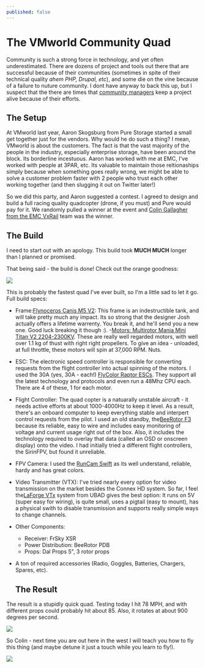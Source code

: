 ```yaml
---
published: false
---
```

# The VMworld Community Quad

Community is such a strong force in technology, and yet often underestimated.  There are dozens of project and tools out there that are successful because of their communities (sometimes in spite of their technical quality *ahem PHP, Drupal, etc*), and some die on the vine because of a failure to nuture community.  I dont have anyway to back this up, but I suspect that the there are times that [community managers](http://jonasrosland.com/) keep a project alive because of their efforts.

## The Setup

At VMworld last year, Aaron Skogsburg from Pure Storage started a small get together just for the vendors.  Why would he do such a thing?  I mean, VMworld is about the customers.  The fact is that the vast majority of the people in the industry, especially enterprise storage, have been around the block.  Its borderline incestuous.  Aaron has worked with me at EMC, I've worked with people at 3PAR, etc.  Its valuable to maintain those reltionaships simply because when something goes really wrong, we might be able to solve a customer problem faster with 2 people who trust each other working together (and then slugging it out on Twitter later!)

So we did this party, and Aaron suggested a contest.  I agreed to design and build a full racing quality quadcopter (drone, if you must) and Pure would pay for it.  We randomly pulled a winner at the event and [Colin Gallagher from the EMC VxRail](https://twitter.com/WorldC3?ref_src=twsrc%5Egoogle%7Ctwcamp%5Eserp%7Ctwgr%5Eauthor) team was the winner.

## The Build

I need to start out with an apology.  This build took **MUCH MUCH** longer than I planned or promised.  

That being said - the build is done!  Check out the orange goodness:

![]({{site.baseurl}}/_posts/IMG_0552.jpg)

This is probably the fastest quad I've ever built, so I'm a little sad to let it go.  Full build specs:

- Frame:[Flynoceros Canis M5 V2](https://theflynoshop.com/product/canis-m5-v2/): This frame is an indestructible tank, and will take pretty much any impact.  Its so strong that the designer Josh actually offers a lifetime warrenty.  You break it, and he'll send you a new one.  Good luck breaking it though :).
-[Motors: Multirotor Mania Mini Titan V2 2204-2300KV](http://www.multirotormania.com/22xx-size/1329-mrm-mini-titan-v2-2204-2300-brushless-motor.html).  These are really well regarded motors, with well over 1.1 kg of thust with right right propellers.  To give an idea - unloaded, at full throttle, these motors will spin at 37,000 RPM.  Nuts.
- ESC: The electronic speed controller is responsible for converting requests from the flight controller into actual spinning of the motors.  I used the 30A (yes, 30A - each!) [FlyColor Raptor ESCs](https://hobbyking.com/en_us/flycolor-raptor-mini-30a-f330-powered-blheli-multi-rotor-esc-2-4s-opto.html).  They support all the latest technology and protocols and even run a 48Mhz CPU each.  There are 4 of these, 1 for each motor.   
- Flight Controller: The quad copter is a natuarally unstable aircraft - it needs active efforts at about 1000-4000Hz to keep it level.  As a result, there's an onboard computer to keep everything stable and interpert control requests from the pilot.  I used an old standby, the[BeeRotor F3](http://rctimer.com/product-1527.html) because its reliable, easy to wire and includes easy monitoring of voltage and current usage right out of the box.   Also, it includes the technology required to overlay that data (called an OSD or onscreen display) onto the video.  I had initially tried a different flight controllers, the SirinFPV, but found it unreliable.
- FPV Camera: I used the [RunCam Swift](http://shop.runcam.com/runcam-swift/) as its well understand, reliable, hardy and has great colors.
- Video Transmitter (VTX): I've tried nearly every option for video transmission on the market besides the Connex HD system.  So far, I feel the[LaForge VTx](http://ubuyadrone.com/laforge-5-8ghz-25-200-400mw-switchable-video-transmitter/) system from UBAD gives the best option: It runs on 5V (super easy for wiring), is quite small, uses a pigtail (easy to mount), has a physical swith to disable transmission and supports really simple ways to change channels. 
- Other Components:
  - Receiver: FrSky XSR
  - Power Distribution: BeeRotor PDB
  - Props: Dal Props 5", 3 rotor props
- A ton of required accessories (Radio, Goggles, Batteries, Chargers, Spares, etc).
  
  ## The Result
 
 The result is a stupidly quick quad.  Testing today I hit 78 MPH, and with different props could probably hit about 85.  Also, it rotates at about 900 degrees per second.

![]({{site.baseurl}}/_posts/IMG_0553.jpg)

So Colin - next time you are out here in the west I will teach you how to fly this thing (and maybe detune it just a touch while you learn to fly!).


![]({{site.baseurl}}/_posts/IMG_0554.jpg)
 
 



